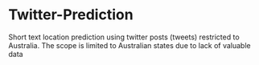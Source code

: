 # Twitter-Prediction
Short text location prediction using twitter posts (tweets) restricted to Australia. The scope is limited to Australian states due to lack of valuable data
